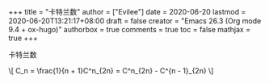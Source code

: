 +++
title = "卡特兰数"
author = ["Evilee"]
date = 2020-06-20
lastmod = 2020-06-20T13:21:17+08:00
draft = false
creator = "Emacs 26.3 (Org mode 9.4 + ox-hugo)"
authorbox = true
comments = true
toc = false
mathjax = true
+++

卡特兰数
<!--more-->

\\[ C\_n = \frac{1}{n + 1}C^n\_{2n} = C^n\_{2n} - C^{n - 1}\_{2n} \\]
